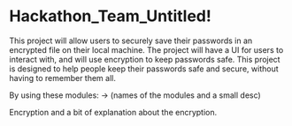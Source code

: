 # Hackathon_Team_Untitled!
 
This project will allow users to securely save their passwords in an encrypted file on their local machine. 
The project will have a UI for users to interact with, and will use encryption to keep passwords safe. This 
project is designed to help people keep their passwords safe and secure, without having to remember them all.

By using these modules: 
 -> (names of the modules and a small desc) 

Encryption and a bit of explanation about the encryption.

